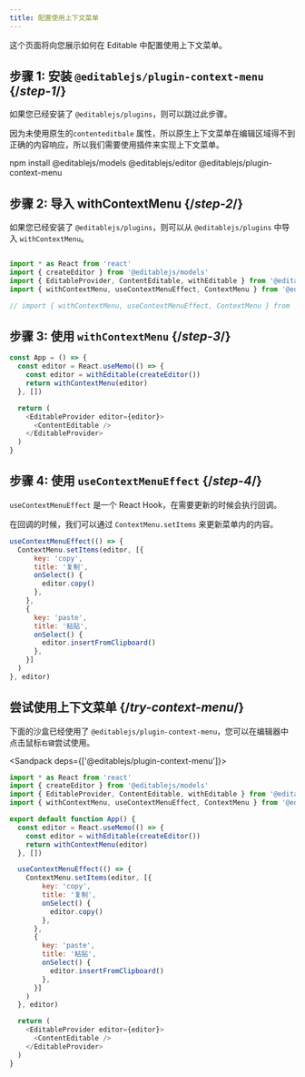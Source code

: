 ```yaml
---
title: 配置使用上下文菜单
---
```


<Intro>

这个页面将向您展示如何在 Editable 中配置使用上下文菜单。

</Intro>

## 步骤 1: 安装 `@editablejs/plugin-context-menu` {/*step-1*/}

如果您已经安装了 `@editablejs/plugins`，则可以跳过此步骤。

因为未使用原生的`contenteditbale` 属性，所以原生上下文菜单在编辑区域得不到正确的内容响应，所以我们需要使用插件来实现上下文菜单。

<TerminalBlock>

npm install @editablejs/models @editablejs/editor @editablejs/plugin-context-menu

</TerminalBlock>



## 步骤 2: 导入 withContextMenu {/*step-2*/}

如果您已经安装了 `@editablejs/plugins`，则可以从 `@editablejs/plugins` 中导入 `withContextMenu`。

```js

import * as React from 'react'
import { createEditor } from '@editablejs/models'
import { EditableProvider, ContentEditable, withEditable } from '@editablejs/editor'
import { withContextMenu, useContextMenuEffect, ContextMenu } from '@editablejs/plugin-context-menu'

// import { withContextMenu, useContextMenuEffect, ContextMenu } from '@editablejs/plugins'

```

## 步骤 3: 使用 `withContextMenu` {/*step-3*/}

```js
const App = () => {
  const editor = React.useMemo(() => {
    const editor = withEditable(createEditor())
    return withContextMenu(editor)
  }, [])

  return (
    <EditableProvider editor={editor}>
      <ContentEditable />
    </EditableProvider>
  )
}

```

## 步骤 4: 使用 `useContextMenuEffect` {/*step-4*/}

`useContextMenuEffect` 是一个 React Hook，在需要更新的时候会执行回调。

在回调的时候，我们可以通过 `ContextMenu.setItems` 来更新菜单内的内容。

```js
useContextMenuEffect(() => {
  ContextMenu.setItems(editor, [{
      key: 'copy',
      title: '复制',
      onSelect() {
        editor.copy()
      },
    },
    {
      key: 'paste',
      title: '粘贴',
      onSelect() {
        editor.insertFromClipboard()
      },
    }]
  )
}, editor)
```

## 尝试使用上下文菜单 {/*try-context-menu*/}

下面的沙盒已经使用了 `@editablejs/plugin-context-menu`，您可以在编辑器中点击鼠标`右键`尝试使用。

<Sandpack deps={['@editablejs/plugin-context-menu']}>

```js
import * as React from 'react'
import { createEditor } from '@editablejs/models'
import { EditableProvider, ContentEditable, withEditable } from '@editablejs/editor'
import { withContextMenu, useContextMenuEffect, ContextMenu } from '@editablejs/plugin-context-menu'

export default function App() {
  const editor = React.useMemo(() => {
    const editor = withEditable(createEditor())
    return withContextMenu(editor)
  }, [])

  useContextMenuEffect(() => {
    ContextMenu.setItems(editor, [{
        key: 'copy',
        title: '复制',
        onSelect() {
          editor.copy()
        },
      },
      {
        key: 'paste',
        title: '粘贴',
        onSelect() {
          editor.insertFromClipboard()
        },
      }]
    )
  }, editor)

  return (
    <EditableProvider editor={editor}>
      <ContentEditable />
    </EditableProvider>
  )
}

```

</Sandpack>

